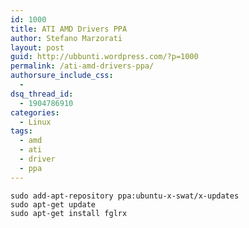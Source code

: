 ```yaml
---
id: 1000
title: ATI AMD Drivers PPA
author: Stefano Marzorati
layout: post
guid: http://ubbunti.wordpress.com/?p=1000
permalink: /ati-amd-drivers-ppa/
authorsure_include_css:
  - 
dsq_thread_id:
  - 1904786910
categories:
  - Linux
tags:
  - amd
  - ati
  - driver
  - ppa
---
```

`sudo add-apt-repository ppa:ubuntu-x-swat/x-updates`  
`sudo apt-get update`  
`sudo apt-get install fglrx`